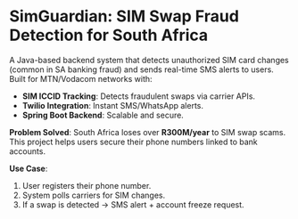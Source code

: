 # SimGuardian: SIM Swap Fraud Detection for South Africa  

A Java-based backend system that detects unauthorized SIM card changes (common in SA banking fraud) and sends real-time SMS alerts to users. Built for MTN/Vodacom networks with:  

- **SIM ICCID Tracking**: Detects fraudulent swaps via carrier APIs.  
- **Twilio Integration**: Instant SMS/WhatsApp alerts.  
- **Spring Boot Backend**: Scalable and secure.  

**Problem Solved**: South Africa loses over **R300M/year** to SIM swap scams. This project helps users secure their phone numbers linked to bank accounts.  

**Use Case**:  
1. User registers their phone number.  
2. System polls carriers for SIM changes.  
3. If a swap is detected → SMS alert + account freeze request.  
